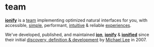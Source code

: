 # team

[**ionify**](http://ionify.org) is a
[team](https://github.com/orgs/ionify/people)
implementing optimized natural interfaces for you, with accessible,
[simple](https://anemojii.glitch.me/),
performant,
[intuitive](https://github.com/ionified/jeni-ions.iskitz.net/blob/public/jeni.play.js)
& reliable
[experiences](http://ionified.net/).

We've developed, published, and maintained
[**ion**](../ions/ion.md), [**ionify**](../README.md#api) & [**ionified**](../README.md#ionified)
since their initial
[discovery, definition & development](../story.md)
by
[Michael Lee](https://github.com/iskitz)
in 2007.